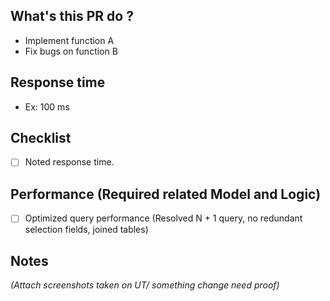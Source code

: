 ## What's this PR do ?

- Implement function A
- Fix bugs on function B

## Response time

- Ex: 100 ms

## Checklist

- [ ] Noted response time.

## Performance (Required related Model and Logic)

- [ ] Optimized query performance (Resolved N + 1 query, no redundant selection fields, joined tables)

## Notes

_(Attach screenshots taken on UT/ something change need proof)_
